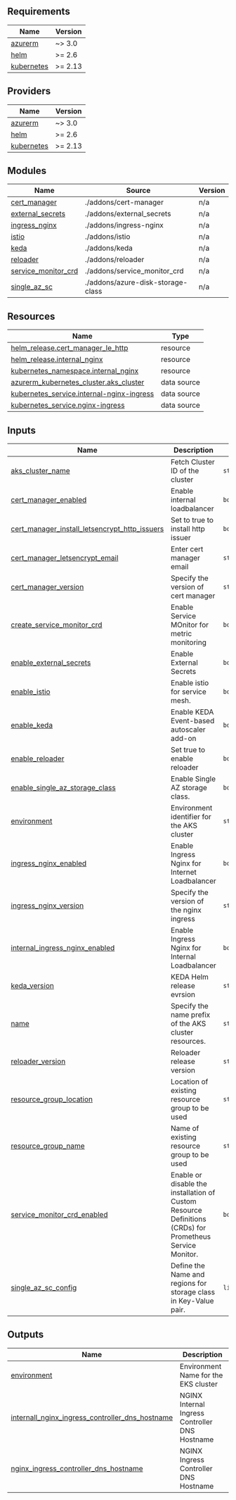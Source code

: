 ## Requirements

| Name | Version |
|------|---------|
| <a name="requirement_azurerm"></a> [azurerm](#requirement\_azurerm) | ~> 3.0 |
| <a name="requirement_helm"></a> [helm](#requirement\_helm) | >= 2.6 |
| <a name="requirement_kubernetes"></a> [kubernetes](#requirement\_kubernetes) | >= 2.13 |

## Providers

| Name | Version |
|------|---------|
| <a name="provider_azurerm"></a> [azurerm](#provider\_azurerm) | ~> 3.0 |
| <a name="provider_helm"></a> [helm](#provider\_helm) | >= 2.6 |
| <a name="provider_kubernetes"></a> [kubernetes](#provider\_kubernetes) | >= 2.13 |

## Modules

| Name | Source | Version |
|------|--------|---------|
| <a name="module_cert_manager"></a> [cert\_manager](#module\_cert\_manager) | ./addons/cert-manager | n/a |
| <a name="module_external_secrets"></a> [external\_secrets](#module\_external\_secrets) | ./addons/external_secrets | n/a |
| <a name="module_ingress_nginx"></a> [ingress\_nginx](#module\_ingress\_nginx) | ./addons/ingress-nginx | n/a |
| <a name="module_istio"></a> [istio](#module\_istio) | ./addons/istio | n/a |
| <a name="module_keda"></a> [keda](#module\_keda) | ./addons/keda | n/a |
| <a name="module_reloader"></a> [reloader](#module\_reloader) | ./addons/reloader | n/a |
| <a name="module_service_monitor_crd"></a> [service\_monitor\_crd](#module\_service\_monitor\_crd) | ./addons/service_monitor_crd | n/a |
| <a name="module_single_az_sc"></a> [single\_az\_sc](#module\_single\_az\_sc) | ./addons/azure-disk-storage-class | n/a |

## Resources

| Name | Type |
|------|------|
| [helm_release.cert_manager_le_http](https://registry.terraform.io/providers/hashicorp/helm/latest/docs/resources/release) | resource |
| [helm_release.internal_nginx](https://registry.terraform.io/providers/hashicorp/helm/latest/docs/resources/release) | resource |
| [kubernetes_namespace.internal_nginx](https://registry.terraform.io/providers/hashicorp/kubernetes/latest/docs/resources/namespace) | resource |
| [azurerm_kubernetes_cluster.aks_cluster](https://registry.terraform.io/providers/hashicorp/azurerm/latest/docs/data-sources/kubernetes_cluster) | data source |
| [kubernetes_service.internal-nginx-ingress](https://registry.terraform.io/providers/hashicorp/kubernetes/latest/docs/data-sources/service) | data source |
| [kubernetes_service.nginx-ingress](https://registry.terraform.io/providers/hashicorp/kubernetes/latest/docs/data-sources/service) | data source |

## Inputs

| Name | Description | Type | Default | Required |
|------|-------------|------|---------|:--------:|
| <a name="input_aks_cluster_name"></a> [aks\_cluster\_name](#input\_aks\_cluster\_name) | Fetch Cluster ID of the cluster | `string` | `""` | no |
| <a name="input_cert_manager_enabled"></a> [cert\_manager\_enabled](#input\_cert\_manager\_enabled) | Enable internal loadbalancer | `bool` | `true` | no |
| <a name="input_cert_manager_install_letsencrypt_http_issuers"></a> [cert\_manager\_install\_letsencrypt\_http\_issuers](#input\_cert\_manager\_install\_letsencrypt\_http\_issuers) | Set to true to install http issuer | `bool` | `true` | no |
| <a name="input_cert_manager_letsencrypt_email"></a> [cert\_manager\_letsencrypt\_email](#input\_cert\_manager\_letsencrypt\_email) | Enter cert manager email | `string` | `"anoushka@squareops.com"` | no |
| <a name="input_cert_manager_version"></a> [cert\_manager\_version](#input\_cert\_manager\_version) | Specify the version of cert manager | `string` | `"1.12.1"` | no |
| <a name="input_create_service_monitor_crd"></a> [create\_service\_monitor\_crd](#input\_create\_service\_monitor\_crd) | Enable Service MOnitor for metric monitoring | `bool` | `true` | no |
| <a name="input_enable_external_secrets"></a> [enable\_external\_secrets](#input\_enable\_external\_secrets) | Enable External Secrets | `bool` | `true` | no |
| <a name="input_enable_istio"></a> [enable\_istio](#input\_enable\_istio) | Enable istio for service mesh. | `bool` | `false` | no |
| <a name="input_enable_keda"></a> [enable\_keda](#input\_enable\_keda) | Enable KEDA Event-based autoscaler add-on | `bool` | `true` | no |
| <a name="input_enable_reloader"></a> [enable\_reloader](#input\_enable\_reloader) | Set true to enable reloader | `bool` | `true` | no |
| <a name="input_enable_single_az_storage_class"></a> [enable\_single\_az\_storage\_class](#input\_enable\_single\_az\_storage\_class) | Enable Single AZ storage class. | `bool` | `true` | no |
| <a name="input_environment"></a> [environment](#input\_environment) | Environment identifier for the AKS cluster | `string` | `""` | no |
| <a name="input_ingress_nginx_enabled"></a> [ingress\_nginx\_enabled](#input\_ingress\_nginx\_enabled) | Enable Ingress Nginx for Internet Loadbalancer | `bool` | `false` | no |
| <a name="input_ingress_nginx_version"></a> [ingress\_nginx\_version](#input\_ingress\_nginx\_version) | Specify the version of the nginx ingress | `string` | `"4.7.0"` | no |
| <a name="input_internal_ingress_nginx_enabled"></a> [internal\_ingress\_nginx\_enabled](#input\_internal\_ingress\_nginx\_enabled) | Enable Ingress Nginx for Internal Loadbalancer | `bool` | `true` | no |
| <a name="input_keda_version"></a> [keda\_version](#input\_keda\_version) | KEDA Helm release evrsion | `string` | `"2.10.2"` | no |
| <a name="input_name"></a> [name](#input\_name) | Specify the name prefix of the AKS cluster resources. | `string` | `""` | no |
| <a name="input_reloader_version"></a> [reloader\_version](#input\_reloader\_version) | Reloader release version | `string` | `"1.0.27"` | no |
| <a name="input_resource_group_location"></a> [resource\_group\_location](#input\_resource\_group\_location) | Location of existing resource group to be used | `string` | `""` | no |
| <a name="input_resource_group_name"></a> [resource\_group\_name](#input\_resource\_group\_name) | Name of existing resource group to be used | `string` | `""` | no |
| <a name="input_service_monitor_crd_enabled"></a> [service\_monitor\_crd\_enabled](#input\_service\_monitor\_crd\_enabled) | Enable or disable the installation of Custom Resource Definitions (CRDs) for Prometheus Service Monitor. | `bool` | `true` | no |
| <a name="input_single_az_sc_config"></a> [single\_az\_sc\_config](#input\_single\_az\_sc\_config) | Define the Name and regions for storage class in Key-Value pair. | `list(any)` | `[]` | no |

## Outputs

| Name | Description |
|------|-------------|
| <a name="output_environment"></a> [environment](#output\_environment) | Environment Name for the EKS cluster |
| <a name="output_internall_nginx_ingress_controller_dns_hostname"></a> [internall\_nginx\_ingress\_controller\_dns\_hostname](#output\_internall\_nginx\_ingress\_controller\_dns\_hostname) | NGINX Internal Ingress Controller DNS Hostname |
| <a name="output_nginx_ingress_controller_dns_hostname"></a> [nginx\_ingress\_controller\_dns\_hostname](#output\_nginx\_ingress\_controller\_dns\_hostname) | NGINX Ingress Controller DNS Hostname |
